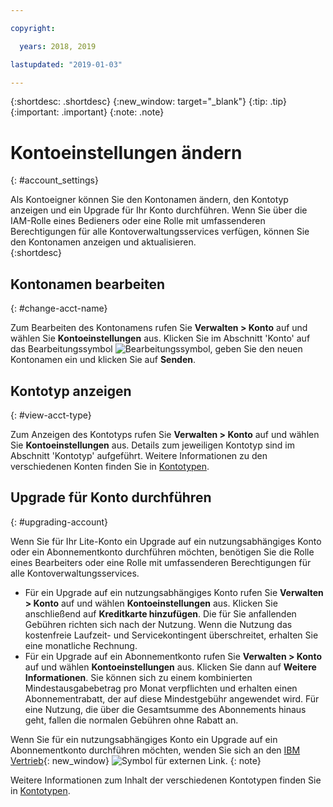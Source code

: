 ```yaml
---

copyright:

  years: 2018, 2019

lastupdated: "2019-01-03" 

---
```


{:shortdesc: .shortdesc}
{:new_window: target="_blank"}
{:tip: .tip}
{:important: .important}
{:note: .note}


# Kontoeinstellungen ändern
{: #account_settings}

Als Kontoeigner können Sie den Kontonamen ändern, den Kontotyp anzeigen und ein Upgrade für Ihr Konto durchführen. Wenn Sie über die IAM-Rolle eines Bedieners oder eine Rolle mit umfassenderen Berechtigungen für alle Kontoverwaltungsservices verfügen, können Sie den Kontonamen anzeigen und aktualisieren.  
{:shortdesc}

## Kontonamen bearbeiten
{: #change-acct-name}

Zum Bearbeiten des Kontonamens rufen Sie **Verwalten > Konto** auf und wählen Sie **Kontoeinstellungen** aus. Klicken Sie im Abschnitt 'Konto' auf das Bearbeitungssymbol ![Bearbeitungssymbol](../icons/edit-tagging.svg), geben Sie den neuen Kontonamen ein und klicken Sie auf **Senden**. 

## Kontotyp anzeigen
{: #view-acct-type}

Zum Anzeigen des Kontotyps rufen Sie **Verwalten > Konto** auf und wählen Sie **Kontoeinstellungen** aus. Details zum jeweiligen Kontotyp sind im Abschnitt 'Kontotyp' aufgeführt. Weitere Informationen zu den verschiedenen Konten finden Sie in [Kontotypen](/docs/account/index.html#accounts). 

## Upgrade für Konto durchführen
{: #upgrading-account}

Wenn Sie für Ihr Lite-Konto ein Upgrade auf ein nutzungsabhängiges Konto oder ein Abonnementkonto durchführen möchten, benötigen Sie die Rolle eines Bearbeiters oder eine Rolle mit umfassenderen Berechtigungen für alle Kontoverwaltungsservices. 
  * Für ein Upgrade auf ein nutzungsabhängiges Konto rufen Sie **Verwalten > Konto** auf und wählen **Kontoeinstellungen** aus. Klicken Sie anschließend auf **Kreditkarte hinzufügen**. Die für Sie anfallenden Gebühren richten sich nach der Nutzung. Wenn die Nutzung das kostenfreie Laufzeit- und Servicekontingent überschreitet, erhalten Sie eine monatliche Rechnung.
  * Für ein Upgrade auf ein Abonnementkonto rufen Sie **Verwalten > Konto** auf und wählen **Kontoeinstellungen** aus. Klicken Sie dann auf **Weitere Informationen**. Sie können sich zu einem kombinierten Mindestausgabebetrag pro Monat verpflichten und erhalten einen Abonnementrabatt, der auf diese Mindestgebühr angewendet wird. Für eine Nutzung, die über die Gesamtsumme des Abonnements hinaus geht, fallen die normalen Gebühren ohne Rabatt an.

Wenn Sie für ein nutzungsabhängiges Konto ein Upgrade auf ein Abonnementkonto durchführen möchten, wenden Sie sich an den [IBM Vertrieb](https://www.ibm.com/cloud-computing/bluemix/contact-us){: new_window} ![Symbol für externen Link](../icons/launch-glyph.svg "Symbol für externen Link").
{: note}

Weitere Informationen zum Inhalt der verschiedenen Kontotypen finden Sie in [Kontotypen](/docs/account/index.html#accounts). 
